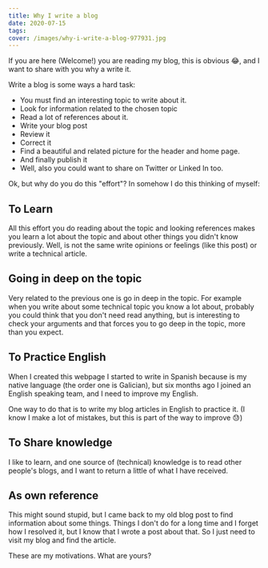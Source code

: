 ```yaml
---
title: Why I write a blog
date: 2020-07-15
tags:
cover: /images/why-i-write-a-blog-977931.jpg
---
```


If you are here (Welcome!) you are reading my blog, this is obvious :joy:, and I want to share with you why a write it.

Write a blog is some ways a hard task:
 
* You must find an interesting topic to write about it.
* Look for information related to the chosen topic
* Read a lot of references about it.
* Write your blog post
* Review it
* Correct it
* Find a beautiful and related picture for the header and home page.
* And finally publish it
* Well, also you could want to share on Twitter or Linked In too.

Ok, but why do you do this "effort"? In somehow I do this thinking of myself:


## To Learn
All this effort you do reading about the topic and looking references makes you learn a lot about the topic and about other things you didn't know previously. Well, is not the same write opinions or feelings (like this post) or write a technical article. 

## Going in deep on the topic
Very related to the previous one is go in deep in the topic. For example when you write about some technical topic you know a lot about, probably you could think that you don't need read anything, but is interesting to check your arguments and that forces you to go deep in the topic, more than you expect.


## To Practice English
When I created this webpage I started to write in Spanish because is my native language (the order one is Galician), but six months ago I joined an English speaking team, and I need to improve my English.

One way to do that is to write my blog articles in English to practice it. (I know I make a lot of mistakes, but this is part of the way to improve :sweat:)

## To Share knowledge
I like to learn, and one source of (technical) knowledge is to read other people's blogs, and I want to return a little of what I have received.

## As own reference
This might sound stupid, but I came back to my old blog post to find information about some things. Things I don't do for a long time and I forget how I resolved it, but I know that I wrote a post about that. So I just need to visit my blog and find the article.


These are my motivations. What are yours?  
